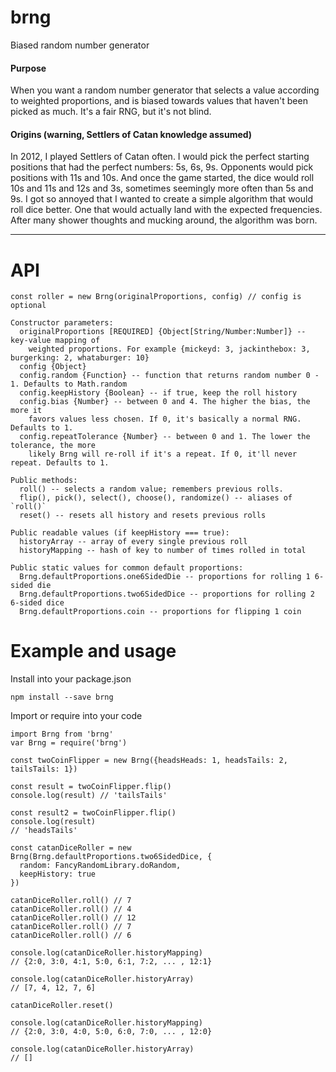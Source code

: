 # brng
Biased random number generator

#### Purpose
When you want a random number generator that selects a value
according to weighted proportions, and is biased towards values
that haven't been picked as much.
It's a fair RNG, but it's not blind.

#### Origins (warning, Settlers of Catan knowledge assumed)
In 2012, I played Settlers of Catan often. I would pick the perfect starting positions
that had the perfect numbers: 5s, 6s, 9s. Opponents would pick positions with 11s and 10s.
And once the game started, the dice would roll 10s and 11s and 12s and 3s, sometimes seemingly more
often than 5s and 9s. I got so annoyed that I wanted to create a simple algorithm that would
roll dice better. One that would actually land with the expected frequencies. After many shower
thoughts and mucking around, the algorithm was born.

---

# API
```
const roller = new Brng(originalProportions, config) // config is optional

Constructor parameters:
  originalProportions [REQUIRED] {Object[String/Number:Number]} -- key-value mapping of
    weighted proportions. For example {mickeyd: 3, jackinthebox: 3, burgerking: 2, whataburger: 10}
  config {Object}
  config.random {Function} -- function that returns random number 0 - 1. Defaults to Math.random
  config.keepHistory {Boolean} -- if true, keep the roll history
  config.bias {Number} -- between 0 and 4. The higher the bias, the more it
    favors values less chosen. If 0, it's basically a normal RNG. Defaults to 1.
  config.repeatTolerance {Number} -- between 0 and 1. The lower the tolerance, the more
    likely Brng will re-roll if it's a repeat. If 0, it'll never repeat. Defaults to 1.

Public methods:
  roll() -- selects a random value; remembers previous rolls.
  flip(), pick(), select(), choose(), randomize() -- aliases of `roll()`
  reset() -- resets all history and resets previous rolls

Public readable values (if keepHistory === true):
  historyArray -- array of every single previous roll
  historyMapping -- hash of key to number of times rolled in total

Public static values for common default proportions:
  Brng.defaultProportions.one6SidedDie -- proportions for rolling 1 6-sided die
  Brng.defaultProportions.two6SidedDice -- proportions for rolling 2 6-sided dice
  Brng.defaultProportions.coin -- proportions for flipping 1 coin
```


# Example and usage

Install into your package.json
```
npm install --save brng
```

Import or require into your code
```
import Brng from 'brng'
var Brng = require('brng')
```

```
const twoCoinFlipper = new Brng({headsHeads: 1, headsTails: 2, tailsTails: 1})

const result = twoCoinFlipper.flip()
console.log(result) // 'tailsTails'

const result2 = twoCoinFlipper.flip()
console.log(result)
// 'headsTails'
```

```
const catanDiceRoller = new Brng(Brng.defaultProportions.two6SidedDice, {
  random: FancyRandomLibrary.doRandom,
  keepHistory: true
})

catanDiceRoller.roll() // 7
catanDiceRoller.roll() // 4
catanDiceRoller.roll() // 12
catanDiceRoller.roll() // 7
catanDiceRoller.roll() // 6

console.log(catanDiceRoller.historyMapping)
// {2:0, 3:0, 4:1, 5:0, 6:1, 7:2, ... , 12:1}

console.log(catanDiceRoller.historyArray)
// [7, 4, 12, 7, 6]

catanDiceRoller.reset()

console.log(catanDiceRoller.historyMapping)
// {2:0, 3:0, 4:0, 5:0, 6:0, 7:0, ... , 12:0}

console.log(catanDiceRoller.historyArray)
// []
```

